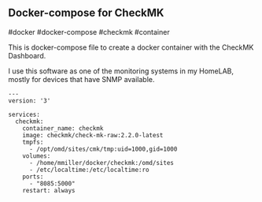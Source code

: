 
## Docker-compose for CheckMK

#docker #docker-compose #checkmk #container

This is docker-compose file to create a docker container with the CheckMK Dashboard.

I use this software as one of the monitoring systems in my HomeLAB, mostly for devices that have SNMP available.


```
---
version: '3'

services:
  checkmk:
    container_name: checkmk
    image: checkmk/check-mk-raw:2.2.0-latest
    tmpfs:
      - /opt/omd/sites/cmk/tmp:uid=1000,gid=1000
    volumes:
      - /home/mmiller/docker/checkmk:/omd/sites
      - /etc/localtime:/etc/localtime:ro
    ports:
      - "8085:5000"
    restart: always
```
